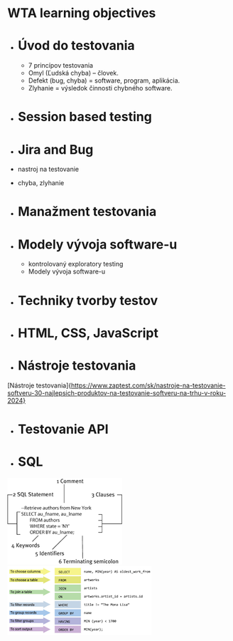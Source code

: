 # WTA learning objectives
- # **Úvod do testovania**
    - 7 princípov testovania
    - Omyl (Ľudská chyba) – človek.
    - Defekt (bug, chyba) = software, program, aplikácia.
    - Zlyhanie = výsledok činnosti chybného software.
- # **Session based testing** 
- # **Jira and Bug**
- nastroj na testovanie
- chyba, zlyhanie
- # **Manažment testovania**

- # **Modely vývoja software-u** 
    - kontrolovaný exploratory testing 
    - Modely vývoja software-u
- # **Techniky tvorby testov**
- # **HTML, CSS, JavaScript**
- # **Nástroje testovania** 
[Nástroje testovania]{https://www.zaptest.com/sk/nastroje-na-testovanie-softveru-30-najlepsich-produktov-na-testovanie-softveru-na-trhu-v-roku-2024}
- # **Testovanie API** 
- # **SQL** 
![sql syntax](SQLimages.png)
![sql syntax](SQL.png.png)